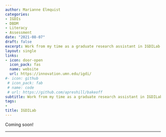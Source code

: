 ```yaml
---
author: Marianne Elmquist
categories:
- IGDIs
- DBDM
- Literacy
- Assessment
date: "2021-08-07"
draft: false
excerpt: Work from my time as a graduate research assistant in IGDILab
layout: single
links:
- icon: door-open
  icon_pack: fas
  name: website
  url: https://innovation.umn.edu/igdi/
#- icon: github
 # icon_pack: fab
 # name: code
 # url: https://github.com/apreshill/bakeoff
subtitle: Work from my time as a graduate research assistant in IGDILab
tags:
- 
title: IGDILab
---
```


Coming soon!

---


